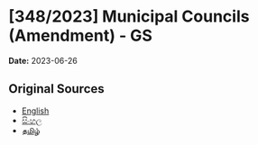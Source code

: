 # [348/2023] Municipal Councils (Amendment) - GS

**Date:** 2023-06-26

## Original Sources

- [English](https://documents.gov.lk/view/bills/2023/6/348-2023_E.pdf)
- [සිංහල](https://documents.gov.lk/view/bills/2023/6/348-2023_S.pdf)
- [தமிழ்](https://documents.gov.lk/view/bills/2023/6/348-2023_T.pdf)
